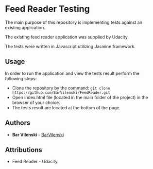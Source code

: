 # Feed Reader Testing

The main purpose of this repository is implementing tests against an existing application.

The existing feed reader application was supplied by Udacity.

The tests were written in Javascript utilizing Jasmine framework.

## Usage

In order to run the application and view the tests result perform the following steps:
* Clone the repository by the command: `git clone https://github.com/BarVilenski/FeedReader.git`
* Open index.html file (located in the main folder of the project) in the browser of your choice.
* The tests result are located at the bottom of the page.

## Authors

* **Bar Vilenski** - [BarVilenski](https://github.com/BarVilenski)

## Attributions

* Feed Reader - Udacity.
